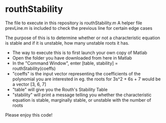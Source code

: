 # routhStability

The file to execute in this repository is routhStability.m
A helper file prevLine.m is included to check the previous line for certain edge cases

The purpose of this is to determine whether or not a characteristic equation is stable and if it is unstable, how many unstable roots it has.
- The way to execute this is to first launch your own copy of Matlab
- Open the folder you have downloaded from here in Matlab
- In the "Command Window", enter [table, stability] = routhStability(coeffs)
- "coeffs" is the input vector representing the coefficients of the polynomial you are interested in eg. the roots for 3s^2 + 6s + 7 would be a vector [3, 6, 7]
- "table" will give you the Routh's Stability Table
- "stability" will print a message telling you whether the characteristic equation is stable, marginally stable, or unstable with the number of roots

Please enjoy this code!
